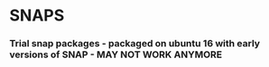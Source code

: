 # SNAPS

### Trial snap packages - packaged on ubuntu 16 with early versions of SNAP - MAY NOT WORK ANYMORE
